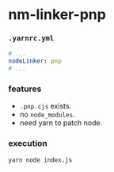 # nm-linker-pnp

### `.yarnrc.yml`

```yml
# ...
nodeLinker: pnp
# ...
```

### features

- `.pnp.cjs` exists.
- no `node_modules`.
- need yarn to patch node.

### execution

```
yarn node index.js
```
